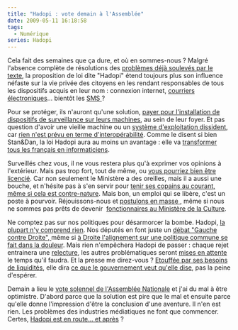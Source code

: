 ```yaml
---
title: "Hadopi : vote demain à l'Assemblée"
date: 2009-05-11 16:18:58
tags:
  - Numérique
series: Hadopi
---
```


Cela fait des semaines que ça dure, et où en sommes-nous&nbsp;? Malgré l'absence complète de résolutions des [problèmes déjà soulevés par le texte](http://stanetdam.com/2009/04/29/les-points-sensibles-de-la-loi-hadopi/), la proposition de loi dite "Hadopi" étend toujours plus son influence néfaste sur la vie privée des citoyens en les rendant responsables de tous les dispositifs acquis en leur nom&nbsp;: connexion internet, [courriers électroniques](http://blog.lefigaro.fr/hightech/2009/04/hadopi-faudra-t-il-aussi-surve.html)… bientôt les [SMS ](http://www.lemonde.fr/societe/article/2009/05/04/garde-a-vue-pour-avoir-recu-un-sms-tendancieux_1188469_3224.html)?

Pour se protéger, ils n'auront qu'une solution, [payer pour l'installation de dispositifs de surveillance sur leurs machines](http://web.archive.org/web/20140213090123///standblog.org/blog/post/2009/05/08/Hadopi-%3A-les-mouchards-sont-confirm%C3%A9s), au sein de leur foyer. Et pas question d'avoir une vieille machine ou un [système d'exploitation dissident](http://fr.wikipedia.org/wiki/Linux), car [rien n'est prévu en terme d'interopérabilité](http://www.nextinpact.com/archive/50750-hadopi-logiciel-securisation-interoperable-payant.htm). Comme le disent si bien Stan&amp;Dan, la loi Hadopi aura au moins un avantage&nbsp;: elle va [transformer tous les français en informaticiens](http://stanetdam.com/2009/04/28/standam-vous-expliquent-hadopi-en-6-minutes-chrono-video/).

Surveillés chez vous, il ne vous restera plus qu'à exprimer vos opinions à l'extérieur. Mais pas trop fort, tout de même, ou [vous pourriez bien être licencié](https://fr.news.yahoo.com/). Car non seulement le Ministère a des oreilles, mais il a aussi une bouche, et n'hésite pas à s'en servir pour [tenir ses copains au courant, même si cela est contre-nature](http://www.authueil.org/?2009/05/07/1321-probleme-de-porosite). Mais bon, un emploi qui se libère, c'est un poste à pourvoir. Réjouissons-nous et [postulons en masse ](http://zzz.rezo.net/Lettre-de-motivation.html), même si nous ne sommes pas prêts de devenir  [fonctionnaires au Ministère de la Culture](http://www.lemonde.fr/technologies/article/2009/05/11/licenciement-d-un-cadre-de-tf1-albanel-suspend-un-de-ses-collaborateurs_1191291_651865.html).

Ne comptez pas sur nos politiques pour désarmorcer la bombe. Hadopi, [la plupart n'y comprend rien](http://www.dailymotion.com/swf/x94ta5). Nos députés en font juste un [débat "Gauche contre Droite", ](http://www.authueil.org/?2009/04/30/1316-spirale-infernale)même si [à Droite l'alignement sur une politique commune se fait dans la douleur](http://lexpansion.lexpress.fr/high-tech/les-deputes-ump-leses-pendant-les-debats-sur-l-hadopi_757403.html). Mais rien n'empêchera Hadopi de passer&nbsp;: chaque rejet entrainera une [relecture](http://tempsreel.nouvelobs.com/), les autres problématiques seront [mises en attente](http://rue89.nouvelobs.com/2009/04/13/lump-ecarte-une-loi-sur-linceste-pour-faire-revoter-hadopi) le temps qu'il faudra. Et la presse me direz-vous&nbsp;? [Etouffée par ses besoins de liquidités](http://www.slate.fr/story/4871/le-jour-o%C3%B9-sarkozy-achet%C3%A9-la-presse), elle dira [ce que le gouvernement veut qu'elle dise](http://www.authueil.org/?2009/05/11/1322-simple-suspension), pas la peine d'espérer.

Demain a lieu le [vote solennel de l'Assemblée Nationale](http://www.laquadrature.net/fr/hadopithon-24-heures-pour-faire-entendre-sa-voix) et j'ai du mal à être optimistre. D'abord parce que la solution est pire que le mal et ensuite parce qu'elle donne l'impression d'être la conclusion d'une aventure. Il n'en est rien. Les problèmes des industries médiatiques ne font que commencer. Certes, [Hadopi est en route… et après](http://owni.fr/2009/04/30/hadopi-et-ha-pres-les-industries-culturelle-face-a-leur-responsabilite-citoyenne/)&nbsp;?
